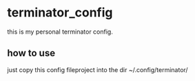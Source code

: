 # terminator_config

this is my personal terminator config.

## how to use

just copy this config fileproject into the dir ~/.config/terminator/

